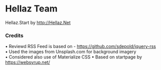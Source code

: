 # Hellaz Team

Hellaz.Start by http://Hellaz.Net  
  
### Credits

•	Reviewd RSS Feed is based on - https://github.com/sdepold/jquery-rss    
•	Used the images from Unsplash.com for background imagery  
•	Considered also use of Materialize CSS
• Based on startpage by https://websyrup.net/

